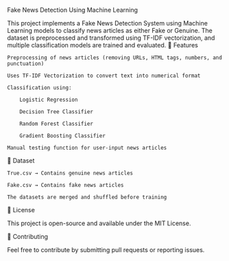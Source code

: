 Fake News Detection Using Machine Learning

This project implements a Fake News Detection System using Machine Learning models to classify news articles as either Fake or Genuine. The dataset is preprocessed and transformed using TF-IDF vectorization, and multiple classification models are trained and evaluated.
🚀 Features

    Preprocessing of news articles (removing URLs, HTML tags, numbers, and punctuation)

    Uses TF-IDF Vectorization to convert text into numerical format

    Classification using:

        Logistic Regression

        Decision Tree Classifier

        Random Forest Classifier

        Gradient Boosting Classifier

    Manual testing function for user-input news articles

📂 Dataset

    True.csv → Contains genuine news articles

    Fake.csv → Contains fake news articles

    The datasets are merged and shuffled before training

📜 License

This project is open-source and available under the MIT License.


📩 Contributing

Feel free to contribute by submitting pull requests or reporting issues.

